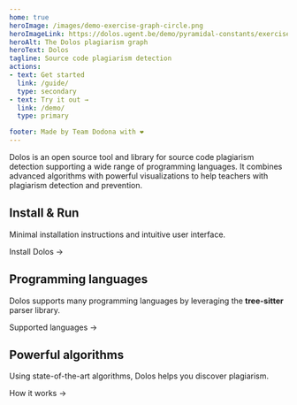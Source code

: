 ```yaml
---
home: true
heroImage: /images/demo-exercise-graph-circle.png
heroImageLink: https://dolos.ugent.be/demo/pyramidal-constants/exercise/#/graph
heroAlt: The Dolos plagiarism graph
heroText: Dolos
tagline: Source code plagiarism detection
actions:
- text: Get started
  link: /guide/
  type: secondary
- text: Try it out →
  link: /demo/
  type: primary

footer: Made by Team Dodona with ❤️
---
```


Dolos is an open source tool and library for source code plagiarism detection
supporting a wide range of programming languages. It combines advanced
algorithms with powerful visualizations to help teachers with plagiarism
detection and prevention.

<div class="features">
  <div class="feature">
    <h2>Install & Run</h2>
    <p>Minimal installation instructions and intuitive user interface.</p>
    <p><router-link to="/guide/installation">Install Dolos →</router-link></p>
  </div>
  <div class="feature">
    <h2>Programming languages</h2>
    <p>Dolos supports many programming languages by leveraging the <b>tree-sitter</b> parser library.</p>
    <p><router-link to="/guide/languages">Supported languages →</router-link></p>
  </div>

  <div class="feature">
    <h2>Powerful algorithms</h2>
    <p>Using state-of-the-art algorithms, Dolos helps you discover plagiarism.</p>
    <p><router-link to="/guide/algorithm">How it works →</router-link></p>
  </div>
</div>
